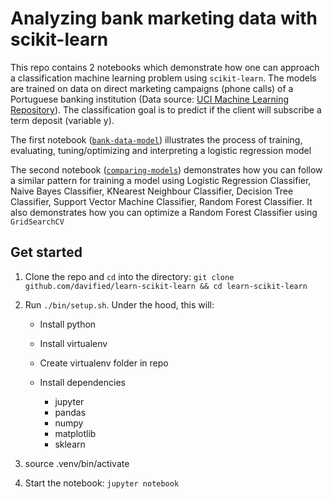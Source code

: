 # Analyzing bank marketing data with scikit-learn

This repo contains 2 notebooks which demonstrate how one can approach a classification machine learning problem using `scikit-learn`. The models are trained on data on direct marketing campaigns (phone calls) of a Portuguese banking institution (Data source: [UCI Machine Learning Repository](http://archive.ics.uci.edu/ml/datasets/Bank+Marketing)). The classification goal is to predict if the client will subscribe a term deposit (variable y).

The first notebook ([`bank-data-model`](https://github.com/davified/learn-scikit-learn/blob/master/bank-data-model.ipynb)) illustrates the process of training, evaluating, tuning/optimizing and interpreting a logistic regression model

The second notebook ([`comparing-models`](https://github.com/davified/learn-scikit-learn/blob/master/comparing-models.ipynb)) demonstrates how you can follow a similar pattern for training a model using Logistic Regression Classifier, Naive Bayes Classifier, KNearest Neighbour Classifier, Decision Tree Classifier, Support Vector Machine Classifier, Random Forest Classifier. It also demonstrates how you can optimize a Random Forest Classifier using `GridSearchCV`

## Get started

1. Clone the repo and `cd` into the directory: `git clone github.com/davified/learn-scikit-learn && cd learn-scikit-learn`

2. Run `./bin/setup.sh`. Under the hood, this will:

	- Install python

	- Install virtualenv

	- Create virtualenv folder in repo

	- Install dependencies
		- jupyter
		- pandas
		- numpy
		- matplotlib
		- sklearn

3. source .venv/bin/activate

4. Start the notebook: `jupyter notebook`

